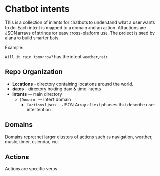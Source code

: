 # Chatbot intents

This is a collection of intents for chatbots to understand what a user wants to do. Each intent is mapped to a domain and an action. All actions are JSON arrays of strings for easy cross-platform use. The project is sued by alana to build smarter bots. 

Example:

`Will it rain tomorrow?` has the intent `weather`,`rain`

## Repo Organization
- **Locations** - directory containing locations  around the world.
- **dates** - directory holding date & time intents
- **intents** -- main directory
  - `[Domain]` -- Intent domain
    - `[actions]`.json -- JSON Array of text phrases that describe user intentention

## Domains
Domains represnet larger clusters of actions such as navigation, weather, music, timer, calendar, etc.

## Actions
Actions are specific verbs
